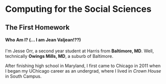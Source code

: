 # Computing for the Social Sciences
## The First Homework

#### Who Am I? (... I am Jean Valjean!??)

I'm Jesse Orr, a second year student at Harris from **Baltimore, MD**.  Well, technically **Owings Mills, MD**, a suburb of Baltimore.

After finishing high school in Maryland, I first came to Chicago in 2011 when I began my UChicago career as an undergrad, where I lived in *Crown House* in South Campus.

